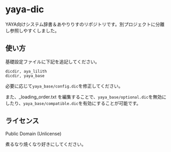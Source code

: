# yaya-dic
YAYA向けシステム辞書＆あやりりすのリポジトリです。別プロジェクトに分離し参照しやすくしました。

## 使い方

基礎設定ファイルに下記を追記してください。

```
dicdir, aya_lilith
dicdir, yaya_base
```

必要に応じて`yaya_base/config.dic`を修正してください。

また、_loading_order.txt を編集することで、`yaya_base/optional.dic`を無効にしたり、`yaya_base/compatible.dic`を有効にすることが可能です。

## ライセンス

Public Domain (Unlicense)

煮るなり焼くなり好きにしてください。

